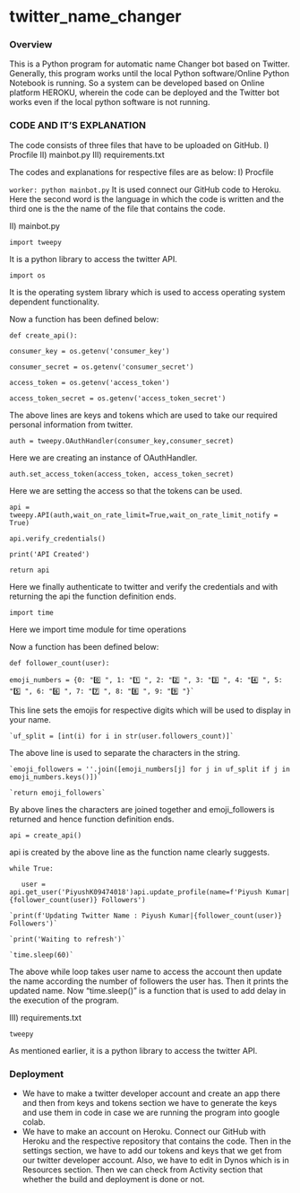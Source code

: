 # twitter_name_changer
### Overview
This is a Python program for automatic name Changer bot based on Twitter. Generally, this program works until the local Python software/Online Python Notebook is running. So a system can be developed based on 
Online platform HEROKU, wherein the code can be deployed and the Twitter bot works even if the local python software is not running.

### CODE AND IT’S EXPLANATION 
The code consists of three files that have to be uploaded on GitHub.
I) Procfile
II) mainbot.py
III) requirements.txt

The codes and explanations for respective files are as below:
I) Procfile

`worker: python mainbot.py`
It is used connect our GitHub code to Heroku. Here the second word
is the language in which the code is written and the third one is the
the name of the file that contains the code.

II) mainbot.py

`import tweepy`

It is a python library to access the twitter API.

`import os`

It is the operating system library which is used to access operating
system dependent functionality.

Now a function has been defined below:

`def create_api():`

`consumer_key = os.getenv('consumer_key')`

`consumer_secret = os.getenv('consumer_secret')`

`access_token = os.getenv('access_token')`

`access_token_secret = os.getenv('access_token_secret')`

The above lines are keys and tokens which are used to take our
required personal information from twitter.

`auth = tweepy.OAuthHandler(consumer_key,consumer_secret)`

Here we are creating an instance of OAuthHandler.

`auth.set_access_token(access_token, access_token_secret)`

Here we are setting the access so that the tokens can be used.

`api = tweepy.API(auth,wait_on_rate_limit=True,wait_on_rate_limit_notify = True)`

`api.verify_credentials()`

`print('API Created')`

`return api`

Here we finally authenticate to twitter and verify the
credentials and with returning the api the function definition ends.

`import time`

Here we import time module for time operations

Now a function has been defined below:


`def follower_count(user):`

    emoji_numbers = {0: "0️⃣ ", 1: "1️⃣ ", 2: "2️⃣ ", 3: "3️⃣ ", 4: "4️⃣ ", 5: "5️⃣ ", 6: "6️⃣ ", 7: "7️⃣ ", 8: "8️⃣ ", 9: "9️⃣ "}`
    
This line sets the emojis for respective digits which will be used
to display in your name.

    `uf_split = [int(i) for i in str(user.followers_count)]`

The above line is used to separate the characters in the string.

    `emoji_followers = ''.join([emoji_numbers[j] for j in uf_split if j in emoji_numbers.keys()])`
    
    `return emoji_followers`
    
By above lines the characters are joined together and
emoji_followers is returned and hence function definition ends.

`api = create_api()`

api is created by the above line as the function name clearly
suggests.

`while True:`

`   user = api.get_user('PiyushK09474018')api.update_profile(name=f'Piyush Kumar|{follower_count(user)} Followers')`

    `print(f'Updating Twitter Name : Piyush Kumar|{follower_count(user)} Followers')`
    
    `print('Waiting to refresh')`
    
    `time.sleep(60)`
    
    
The above while loop takes user name to access the account then
update the name according the number of followers the user has.
Then it prints the updated name. Now “time.sleep()” is a function
that is used to add delay in the execution of the program.

III) requirements.txt

`tweepy`

As mentioned earlier, it is a python library to access the twitter API.

### Deployment

* We have to make a twitter developer account and create an app
there and then from keys and tokens section we have to generate
the keys and use them in code in case we are running the
program into google colab.
* We have to make an account on Heroku. Connect our GitHub with
Heroku and the respective repository that contains the code.
Then in the settings section, we have to add our tokens and keys
that we get from our twitter developer account. Also, we have to
edit in Dynos which is in Resources section. Then we can check
from Activity section that whether the build and deployment is
done or not.
